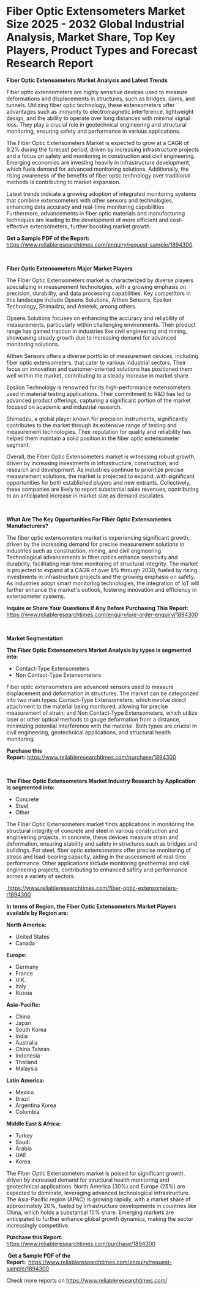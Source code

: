 <p><h1>Fiber Optic Extensometers Market Size 2025 - 2032 Global Industrial Analysis, Market Share, Top Key Players, Product Types and Forecast Research Report</h1></p><p><strong>Fiber Optic Extensometers Market Analysis and Latest Trends</strong></p>
<p><p>Fiber optic extensometers are highly sensitive devices used to measure deformations and displacements in structures, such as bridges, dams, and tunnels. Utilizing fiber optic technology, these extensometers offer advantages such as immunity to electromagnetic interference, lightweight design, and the ability to operate over long distances with minimal signal loss. They play a crucial role in geotechnical engineering and structural monitoring, ensuring safety and performance in various applications.</p><p>The Fiber Optic Extensometers Market is expected to grow at a CAGR of 9.2% during the forecast period, driven by increasing infrastructure projects and a focus on safety and monitoring in construction and civil engineering. Emerging economies are investing heavily in infrastructure development, which fuels demand for advanced monitoring solutions. Additionally, the rising awareness of the benefits of fiber optic technology over traditional methods is contributing to market expansion.</p><p>Latest trends indicate a growing adoption of integrated monitoring systems that combine extensometers with other sensors and technologies, enhancing data accuracy and real-time monitoring capabilities. Furthermore, advancements in fiber optic materials and manufacturing techniques are leading to the development of more efficient and cost-effective extensometers, further boosting market growth.</p></p>
<p><strong>Get a Sample PDF of the Report:&nbsp;</strong> <a href="https://www.reliableresearchtimes.com/enquiry/request-sample/1894300?utm_campaign=3326&utm_medium=2&utm_source=Github&utm_content=ia&utm_term=28032025&utm_id=fiber-optic-extensometers">https://www.reliableresearchtimes.com/enquiry/request-sample/1894300</a></p>
<p>&nbsp;</p>
<p><strong>Fiber Optic Extensometers Major Market Players</strong></p>
<p><p>The Fiber Optic Extensometers market is characterized by diverse players specializing in measurement technologies, with a growing emphasis on precision, durability, and data processing capabilities. Key competitors in this landscape include Opsens Solutions, Althen Sensors, Epsilon Technology, Shimadzu, and Ametek, among others.</p><p>Opsens Solutions focuses on enhancing the accuracy and reliability of measurements, particularly within challenging environments. Their product range has gained traction in industries like civil engineering and mining, showcasing steady growth due to increasing demand for advanced monitoring solutions.</p><p>Althen Sensors offers a diverse portfolio of measurement devices, including fiber optic extensometers, that cater to various industrial sectors. Their focus on innovation and customer-oriented solutions has positioned them well within the market, contributing to a steady increase in market share.</p><p>Epsilon Technology is renowned for its high-performance extensometers used in material testing applications. Their commitment to R&D has led to advanced product offerings, capturing a significant portion of the market focused on academic and industrial research.</p><p>Shimadzu, a global player known for precision instruments, significantly contributes to the market through its extensive range of testing and measurement technologies. Their reputation for quality and reliability has helped them maintain a solid position in the fiber optic extensometer segment.</p><p>Overall, the Fiber Optic Extensometers market is witnessing robust growth, driven by increasing investments in infrastructure, construction, and research and development. As industries continue to prioritize precise measurement solutions, the market is projected to expand, with significant opportunities for both established players and new entrants. Collectively, these companies are likely to report substantial sales revenues, contributing to an anticipated increase in market size as demand escalates.</p></p>
<p>&nbsp;</p>
<p><strong>What Are The Key Opportunities For Fiber Optic Extensometers Manufacturers?</strong></p>
<p><p>The fiber optic extensometers market is experiencing significant growth, driven by the increasing demand for precise measurement solutions in industries such as construction, mining, and civil engineering. Technological advancements in fiber optics enhance sensitivity and durability, facilitating real-time monitoring of structural integrity. The market is projected to expand at a CAGR of over 8% through 2030, fueled by rising investments in infrastructure projects and the growing emphasis on safety. As industries adopt smart monitoring technologies, the integration of IoT will further enhance the market's outlook, fostering innovation and efficiency in extensometer systems.</p></p>
<p><strong>Inquire or Share Your Questions If Any Before Purchasing This Report:</strong> <a href="https://www.reliableresearchtimes.com/enquiry/pre-order-enquiry/1894300?utm_campaign=3326&utm_medium=2&utm_source=Github&utm_content=ia&utm_term=28032025&utm_id=fiber-optic-extensometers">https://www.reliableresearchtimes.com/enquiry/pre-order-enquiry/1894300</a></p>
<p>&nbsp;</p>
<p><strong>Market Segmentation</strong></p>
<p><strong>The Fiber Optic Extensometers Market Analysis by types is segmented into:</strong></p>
<p><ul><li>Contact-Type Extensometers</li><li>Non Contact-Type Extensometers</li></ul></p>
<p><p>Fiber optic extensometers are advanced sensors used to measure displacement and deformation in structures. The market can be categorized into two main types: Contact-Type Extensometers, which involve direct attachment to the material being monitored, allowing for precise measurement of strain; and Non Contact-Type Extensometers, which utilize laser or other optical methods to gauge deformation from a distance, minimizing potential interference with the material. Both types are crucial in civil engineering, geotechnical applications, and structural health monitoring.</p></p>
<p><strong>Purchase this Report:&nbsp;</strong><a href="https://www.reliableresearchtimes.com/purchase/1894300?utm_campaign=3326&utm_medium=2&utm_source=Github&utm_content=ia&utm_term=28032025&utm_id=fiber-optic-extensometers">https://www.reliableresearchtimes.com/purchase/1894300</a></p>
<p>&nbsp;</p>
<p><strong>The Fiber Optic Extensometers Market Industry Research by Application is segmented into:</strong></p>
<p><ul><li>Concrete</li><li>Steel</li><li>Other</li></ul></p>
<p><p>The Fiber Optic Extensometers market finds applications in monitoring the structural integrity of concrete and steel in various construction and engineering projects. In concrete, these devices measure strain and deformation, ensuring stability and safety in structures such as bridges and buildings. For steel, fiber optic extensometers offer precise monitoring of stress and load-bearing capacity, aiding in the assessment of real-time performance. Other applications include monitoring geothermal and civil engineering projects, contributing to enhanced safety and performance across a variety of sectors.</p></p>
<p><a href="https://www.reliableresearchtimes.com/fiber-optic-extensometers-r1894300?utm_campaign=3326&utm_medium=2&utm_source=Github&utm_content=ia&utm_term=28032025&utm_id=fiber-optic-extensometers">&nbsp;https://www.reliableresearchtimes.com/fiber-optic-extensometers-r1894300</a></p>
<p><strong>In terms of Region, the Fiber Optic Extensometers Market Players available by Region are:</strong></p>
<p>
    <p> <strong> North America: </strong>
        <ul>
            <li>United States</li>
            <li>Canada</li>
        </ul>
        </p> 
    <p> <strong> Europe: </strong>
        <ul>
            <li>Germany</li>
            <li>France</li>
            <li>U.K.</li>
            <li>Italy</li>
            <li>Russia</li>
        </ul>
        </p> 
    <p> <strong> Asia-Pacific: </strong>
        <ul>
            <li>China</li>
            <li>Japan</li>
            <li>South Korea</li>
            <li>India</li>
            <li>Australia</li>
            <li>China Taiwan</li>
            <li>Indonesia</li>
            <li>Thailand</li>
            <li>Malaysia</li>
        </ul>
        </p> 
    <p> <strong> Latin America: </strong>
        <ul>
            <li>Mexico</li>
            <li>Brazil</li>
            <li>Argentina Korea</li>
            <li>Colombia</li>
        </ul>
        </p> 
    <p> <strong> Middle East & Africa: </strong>
        <ul>
            <li>Turkey</li>
            <li>Saudi</li>
            <li>Arabia</li>
            <li>UAE</li>
            <li>Korea</li>
        </ul>
    </p>
    </p>
<p><p>The Fiber Optic Extensometers market is poised for significant growth, driven by increased demand for structural health monitoring and geotechnical applications. North America (30%) and Europe (25%) are expected to dominate, leveraging advanced technological infrastructure. The Asia-Pacific region (APAC) is growing rapidly, with a market share of approximately 20%, fueled by infrastructure developments in countries like China, which holds a substantial 15% share. Emerging markets are anticipated to further enhance global growth dynamics, making the sector increasingly competitive.</p></p>
<p><strong>Purchase this Report: </strong><a href="https://www.reliableresearchtimes.com/purchase/1894300?utm_campaign=3326&utm_medium=2&utm_source=Github&utm_content=ia&utm_term=28032025&utm_id=fiber-optic-extensometers">https://www.reliableresearchtimes.com/purchase/1894300</a></p>
<p>&nbsp;<strong>Get a Sample PDF of the Report:&nbsp;&nbsp;</strong><a href="https://www.reliableresearchtimes.com/enquiry/request-sample/1894300?utm_campaign=3326&utm_medium=2&utm_source=Github&utm_content=ia&utm_term=28032025&utm_id=fiber-optic-extensometers">https://www.reliableresearchtimes.com/enquiry/request-sample/1894300</a></p>
<p><strong></strong></p>
<p>Check more reports on <a href="https://www.reliableresearchtimes.com/?utm_campaign=3326&utm_medium=2&utm_source=Github&utm_content=ia&utm_term=28032025&utm_id=fiber-optic-extensometers">https://www.reliableresearchtimes.com/</a></p>